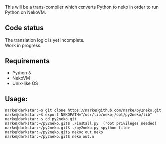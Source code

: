 This will be a trans-compiler which converts Python to neko in order
to run Python on NekoVM.


## Code status

The translation logic is yet incomplete.  
Work in progress.


## Requirements

  + Python 3
  + NekoVM
  + Unix-like OS


## Usage:

    narke@darkstar:~$ git clone https://narke@github.com/narke/py2neko.git
    narke@darkstar:~$ export NEKOPATH="/usr/lib/neko;/opt/py2neko/lib"
    narke@darkstar:~$ cd py2neko.git
    narke@darkstar:~/py2neko.git$ ./install.py  (root privileges needed)
    narke@darkstar:~/py2neko.git$ ./py2neko.py <python file>
    narke@darkstar:~/py2neko.git$ nekoc out.neko
    narke@darkstar:~/py2neko.git$ neko out.n
